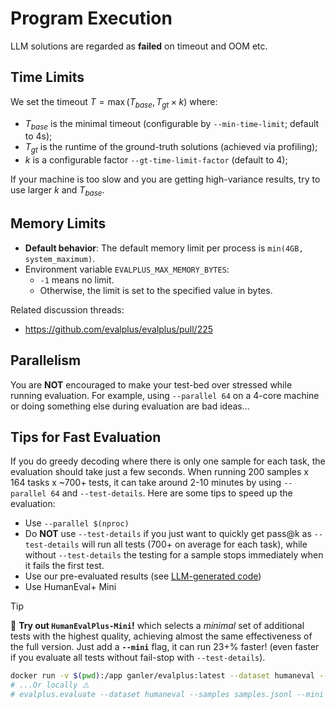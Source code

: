 # Program Execution

LLM solutions are regarded as **failed** on timeout and OOM etc.

## Time Limits

We set the timeout $T=\max(T_{base}, T_{gt}\times k)$ where:

- $T_{base}$ is the minimal timeout (configurable by `--min-time-limit`; default to 4s);
- $T_{gt}$ is the runtime of the ground-truth solutions (achieved via profiling);
- $k$ is a configurable factor `--gt-time-limit-factor` (default to 4);

If your machine is too slow and you are getting high-variance results, try to use larger $k$ and $T_{base}$.

## Memory Limits

- **Default behavior**: The default memory limit per process is `min(4GB, system_maximum)`.
- Environment variable `EVALPLUS_MAX_MEMORY_BYTES`:
  - `-1` means no limit.
  - Otherwise, the limit is set to the specified value in bytes.

Related discussion threads:

- https://github.com/evalplus/evalplus/pull/225

## Parallelism

You are **NOT** encouraged to make your test-bed over stressed while running evaluation.
For example, using `--parallel 64` on a 4-core machine or doing something else during evaluation are bad ideas...

## Tips for Fast Evaluation

If you do greedy decoding where there is only one sample for each task, the evaluation should take just a few seconds.
When running 200 samples x 164 tasks x ~700+ tests, it can take around 2-10 minutes by using `--parallel 64` and `--test-details`.
Here are some tips to speed up the evaluation:

- Use `--parallel $(nproc)`
- Do **NOT** use `--test-details` if you just want to quickly get pass@k as `--test-details` will run all tests (700+ on average for each task), while without `--test-details` the testing for a sample stops immediately when it fails the first test.
- Use our pre-evaluated results (see [LLM-generated code](#-LLM-generated-code))
- Use HumanEval+ Mini

</div>
</details>

> [!Tip]
>
> 🚀 **Try out `HumanEvalPlus-Mini`!** which selects a _minimal_ set of additional tests with the highest quality, achieving almost the same effectiveness of the full version. Just add a **`--mini`** flag, it can run 23+% faster! (even faster if you evaluate all tests without fail-stop with `--test-details`).
>
> ```bash
> docker run -v $(pwd):/app ganler/evalplus:latest --dataset humaneval --samples samples.jsonl --mini
> # ...Or locally ⚠️
> # evalplus.evaluate --dataset humaneval --samples samples.jsonl --mini
> ```
